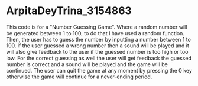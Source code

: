 # ArpitaDeyTrina_3154863

This code is for a "Number Guessing Game". Where a random number will be generated between 1 to 100, to do that I have used a random function. Then, the user has to guess the number by inputting a number between 1 to 100. if the user guessed a wrong number then a sound will be played and it will also give feedback to the user if the guessed number is too high or too low. For the correct guessing as well the user will get feedback the guessed number is correct and a sound will be played and the game will be continued.  The user can quit the game at any moment by pressing the 0 key otherwise the game will continue for a never-ending period.
